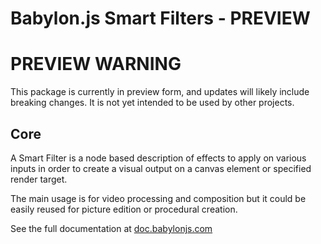 # Babylon.js Smart Filters - PREVIEW

# PREVIEW WARNING

This package is currently in preview form, and updates will likely include breaking changes. It is not yet intended to be used by other projects.

## Core

A Smart Filter is a node based description of effects to apply on various inputs in order to create a visual output on a canvas element or specified render target.

The main usage is for video processing and composition but it could be easily reused for picture edition or procedural creation.

See the full documentation at [doc.babylonjs.com](https://doc.babylonjs.com/features/featuresDeepDive/smartFilters/)

